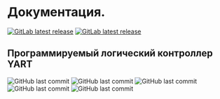 # Документация.
[![GitLab latest release](https://badgen.net/github/release/Stepanov-Sergey/YART)](https://github.com/Stepanov-Sergey/YART/releases)
[![GitLab latest release](https://badgen.net/github/last-commit/Stepanov-Sergey/YART/YART)](https://github.com/Stepanov-Sergey/YART/commits/main)

## Программируемый логический контроллер YART

<img alt="GitHub last commit" src="https://img.shields.io/github/last-commit/Stepanov-Sergey/YART?style=for-the-badge&logo=appveyor"> <img alt="GitHub last commit" src="https://img.shields.io/badge/YouTube-FF0000?style=for-the-badge&logo=youtube&logoColor=white">
<img alt="GitHub last commit" src="https://img.shields.io/badge/GitHub-100000?style=for-the-badge&logo=github&logoColor=white">
<img alt="GitHub last commit" src="https://img.shields.io/badge/Facebook-1877F2?style=for-the-badge&logo=facebook&logoColor=white">
<img alt="GitHub last commit" src="https://img.shields.io/badge/Telegram-2CA5E0?style=for-the-badge&logo=telegram&logoColor=white">
